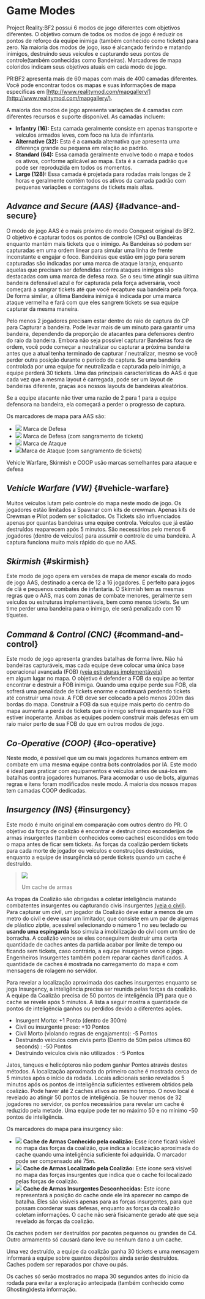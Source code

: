 # Game Modes

Project Reality:BF2 possui 6 modos de jogo diferentes com objetivos diferentes. O objetivo comum de todos os modos de jogo é reduzir os pontos de reforço da equipe inimiga \(também conhecido como tickets\) para zero. Na maioria dos modos de jogo, isso é alcançado ferindo e matando inimigos, destruindo seus veículos e capturando seus pontos de controle\(também conhecidas como Bandeiras). Marcadores de mapa coloridos indicam seus objetivos atuais em cada modo de jogo.

PR:BF2 apresenta mais de 60 mapas com mais de 400 camadas diferentes. Você pode encontrar todos os mapas e suas informações de mapa específicas em [http://www.realitymod.com/mapgallery/](http://www.realitymod.com/mapgallery/).

A maioria dos modos de jogo apresenta variações de 4 camadas com diferentes recursos e suporte disponível. As camadas incluem:

* **Infantry \(16\):** Esta camada geralmente consiste em apenas transporte e veículos armados leves, com foco na luta de infantaria.
* **Alternative \(32\):** Esta é a camada alternativa que apresenta uma diferença grande ou pequena em relação ao padrão.
* **Standard \(64\):** Essa camada geralmente envolve todo o mapa e todos os ativos, conforme aplicável ao mapa. Esta é a camada padrão que pode ser reproduzida em todos os momentos. 
* **Large \(128\):** Essa camada é projetada para rodadas mais longas de 2 horas e geralmente contém todos os ativos da camada padrão com pequenas variações e contagens de tickets mais altas.

## _Advance and Secure \(AAS\)_ {#advance-and-secure}

O modo de jogo AAS é o mais próximo do modo Conquest original do BF2. O objetivo é capturar todos os pontos de controle \(CPs\) ou Bandeiras enquanto mantém mais tickets que o inimigo. As Bandeiras só podem ser capturadas em uma ordem linear para simular uma linha de frente inconstante e engajar o foco. Bandeiras que estão em jogo para serem capturadas são indicadas por uma marca de ataque laranja, enquanto aquelas que precisam ser defendidas contra ataques inimigos são destacadas com uma marca de defesa roxa. Se o seu time atingir sua última bandeira defensável azul e for capturada pela força adversária, você começará a sangrar tickets até que você recapture sua bandeira pela força. De forma similar, a última Bandeira inimiga é indicada por uma marca ataque vermelha e fará com que eles sangrem tickets se sua equipe capturar da mesma maneira.

Pelo menos 2 jogadores precisam estar dentro do raio de captura do CP para Capturar a bandeira. Pode levar mais de um minuto para garantir uma bandeira, dependendo da proporção de atacantes para defensores dentro do raio da bandeira. Embora não seja possível capturar Bandeiras fora de ordem, você pode começar a neutralizar ou capturar a próxima bandeira antes que a atual tenha terminado de capturar / neutralizar, mesmo se você perder outra posição durante o período de captura. Se uma bandeira controlada por uma equipe for neutralizada e capturada pelo inimigo, a equipe perderá 30 tickets. Uma das principais características do AAS é que cada vez que a mesma layout é carregada, pode ser um layout de bandeiras diferente, graças aos nossos layouts de bandeiras aleatórios.

Se a equipe atacante não tiver uma razão de 2 para 1 para a equipe defensora na bandeira, ela começará a perder o progresso de captura.

Os marcadores de mapa para AAS são:

* ![](../assets/defend.png) Marca de Defesa
* ![](../assets/defend%20bleed.png) Marca de Defesa \(com sangramento de tickets\) 
* ![](../assets/attack_bleed.png) Marca de Ataque
* ![](../assets/attack.png)Marca de Ataque \(com sangramento de tickets\)

Vehicle Warfare, Skirmish e COOP usão marcas semelhantes para ataque e defesa

## _Vehicle Warfare \(VW\)_ {#vehicle-warfare}

Muitos veículos lutam pelo controle do mapa neste modo de jogo. Os jogadores estão limitados a Spawnar com kits de crewman. Apenas kits de Crewman e Pilot podem ser solicitados. Os Tickets são influenciados apenas por quantas bandeiras uma equipe controla. Veículos que já estão destruídos reaparecem após 5 minutos. São necessários pelo menos 6 jogadores \(dentro de veículos\)  para assumir o controle de uma bandeira. A captura funciona muito mais rápido do que no AAS.

## _Skirmish_ {#skirmish}

Este modo de jogo opera em versões de mapa de menor escala do modo de jogo AAS, destinado a cerca de 12 a 16 jogadores. É perfeito para jogos de clã e pequenos combates de infantaria. O Skirmish tem as mesmas regras que o AAS, mas com zonas de combate menores, geralmente sem veículos ou estruturas implementáveis, bem como menos tickets. Se um time perder uma bandeira para o inimigo, ele será penalizado com 10 tíquetes.

## _Command & Control \(CNC\)_ {#command-and-control}

Este modo de jogo apresenta grandes batalhas de forma livre. Não há bandeiras capturáveis, mas cada equipe deve colocar uma única base operacional avançada \(FOB\) [\(veja estruturas implementáveis\)](the_squad_leader.md#deployable-structures)  
em algum lugar no mapa. O objetivo é defender a FOB da equipe ao tentar encontrar e destruir a FOB inimiga. Quando uma equipe perde sua FOB, ela sofrerá uma penalidade de tickets enorme e continuará perdendo tickets até construir uma nova. A FOB deve ser colocado a pelo menos 200m das bordas do mapa. Construir a FOB da sua equipe mais perto do centro do mapa aumenta a perda de tickets que o inimigo sofrerá enquanto sua FOB estiver inoperante. Ambas as equipes podem construir mais defesas em um raio maior perto de sua FOB do que em outros modos de jogo.

## _Co-Operative \(COOP\)_ {#co-operative}

Neste modo, é possível que um ou mais jogadores humanos entrem em combate em uma mesma  equipe contra bots controlados por IA. Este modo é ideal para praticar com equipamentos e veículos antes de usá-los em batalhas contra jogadores humanos. Para acomodar o uso de bots, algumas regras e itens foram modificados neste modo. A maioria dos nossos mapas tem camadas COOP dedicadas.

## _Insurgency \(INS\)_ {#insurgency}

Este modo é muito original em comparação com outros dentro do PR. O objetivo da força de coalizão é encontrar e destruir cinco esconderijos de armas insurgentes \(também conhecidos como caches\) escondidos em todo o mapa antes de ficar sem tickets. As forças da coalizão perdem tickets para cada morte de jogador ou veiculos e construções destruídas, enquanto a equipe de insurgência só perde tickets quando um cache é destruído.

> ![](../assets/weaponcache.png)
>
> Um cache de armas

As tropas da Coalizão são obrigadas a coletar inteligência matando combatentes insurgentes ou capturando civis insurgentes [\(veja o civil\)](the_civilian.md). Para capturar um civil, um jogador da Coalizão deve estar a menos de um metro do civil e deve usar um limitador, que consiste em um par de algemas de plástico ziptie, acessível selecionando o número 1 no seu teclado ou **usando uma espingarda** Isso simula a imobilização do civil com um tiro de borracha. A coalizão vence se eles conseguirem destruir uma certa quantidade de caches antes da partida acabar por limite de tempo ou ficando sem tickets, caso contrário, a equipe insurgente vence o jogo. Engenheiros Insurgentes também podem reparar caches danificados. A quantidade de caches é mostrada no carregamento do mapa e com mensagens de rolagem no servidor.

Para revelar a localização aproximada dos caches insurgentes enquanto se joga Insurgency, a inteligência precisa ser reunida pelas forças da coalizão. A equipe da Coalizão precisa de 50 pontos de inteligência \(IP\) para que o cache se revele após 5 minutos. A lista a seguir mostra a quantidade de pontos de inteligência ganhos ou perdidos devido a diferentes ações.

* Insurgent Morto: +1 Ponto \(dentro de 300m\)
* Civil ou insurgente preso: +10 Pontos
* Civil Morto \(violando regras de engajamento\): -5 Pontos
* Destruindo veículos com civis perto \(Dentro de 50m pelos ultimos 60 seconds\) : -50 Pontos
* Destruindo veículos civis não utilizados : -5 Pontos

Jatos, tanques e helicópteros não podem ganhar Pontos através destes métodos. A localização aproximada do primeiro cache é mostrada cerca de 5 minutos após o início da rodada. Locais adicionais serão revelados 5 minutos após os pontos de inteligência suficientes estiverem obtidos pela coalizão. Pode haver até 2 caches ativos ao mesmo tempo. O novo local é revelado ao atingir 50 pontos de inteligência. Se houver menos de 32 jogadores no servidor, os pontos necessários para revelar um cache é reduzido pela metade. Uma equipe pode ter no máximo 50 e no mínimo -50 pontos de inteligência.

Os marcadores do mapa para insurgency são:

* ![](../assets/cache.png) **Cache de Armas Conhecido pela coalizão:** Esse ícone ficará visível no mapa das forças da coalizão, que indica a localização aproximada do cache quando uma inteligência suficiente foi adquirida. O marcador pode ser compensado até 75m.
* ![](../assets/unknown%20weapon%20cache.png) **Cache de Armas Localizado pela Coalizão:** Este ícone será visível no mapa das forças insurgentes que indica que o cache foi localizado pelas forças de coalizão.
* ![](../assets/unknown%20cache.png) **Cache de Armas Insurgentes Desconhecidas:** Este ícone representará a posição do cache onde ele irá aparecer no campo de batalha. Eles são visíveis apenas para as forças insurgentes, para que possam coordenar suas defesas, enquanto as forças da coalizão coletam informações. O cache não será fisicamente gerado até que seja revelado às forças da coalizão.

Os caches podem ser destruídos por pacotes pequenos ou grandes de C4. Outro armamento só causará dano leve ou nenhum dano a um cache.

Uma vez destruído, a equipe da coalizão ganha 30 tickets e uma mensagem informará a equipe sobre quantos depósitos ainda serão destruídos. Caches podem ser reparados por chave ou pás.

Os caches só serão mostrados no mapa 30 segundos antes do início da rodada para evitar a exploração antecipada \(também conhecido como Ghosting\)desta informação.

